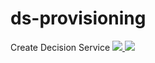 # ds-provisioning

Create Decision Service <a href="https://portal.azure.com/#create/Microsoft.Template/uri/https%3A%2F%2Fraw.githubusercontent.com%2Fmultiworldtesting%2Fds-provisioning%2Fmaster%2Fazuredeploy.json" target="_blank">
    <img src="http://azuredeploy.net/deploybutton.png"/>
</a>
<a href="http://armviz.io/#/?load=https%3A%2F%2Fraw.githubusercontent.com%2Fmultiworldtesting%2Fds-provisioning%2Fmaster%2Fazuredeploy.json" target="_blank">
    <img src="http://armviz.io/visualizebutton.png"/>
</a>
